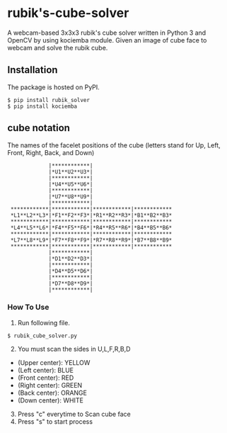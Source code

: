 # rubik's-cube-solver
A webcam-based 3x3x3 rubik's cube solver written in Python 3 and OpenCV by using kociemba module.
Given an image of cube face to webcam and solve the rubik cube.

## Installation
The package is hosted on PyPI.
```
$ pip install rubik_solver
$ pip install kociemba
```

## cube notation
The names of the facelet positions of the cube (letters stand for Up, Left, Front, Right, Back, and Down)
```
             |************|
             |*U1**U2**U3*|
             |************|
             |*U4**U5**U6*|
             |************|
             |*U7**U8**U9*|
             |************|
 ************|************|************|************
 *L1**L2**L3*|*F1**F2**F3*|*R1**R2**R3*|*B1**B2**B3*
 ************|************|************|************
 *L4**L5**L6*|*F4**F5**F6*|*R4**R5**R6*|*B4**B5**B6*
 ************|************|************|************
 *L7**L8**L9*|*F7**F8**F9*|*R7**R8**R9*|*B7**B8**B9*
 ************|************|************|************
             |************|
             |*D1**D2**D3*|
             |************|
             |*D4**D5**D6*|
             |************|
             |*D7**D8**D9*|
             |************|
   ```
             
   ### How To Use
   
   1. Run following file.
   ```
   $ rubik_cube_solver.py
   ```
   2. You must scan the sides in U,L,F,R,B,D  
   * (Upper center): YELLOW
   * (Left center): BLUE
   * (Front center): RED
   * (Right center): GREEN
   * (Back center): ORANGE
   * (Down center): WHITE
   3. Press "c" everytime to Scan cube face
   4. Press "s" to start process  
   
             
 
